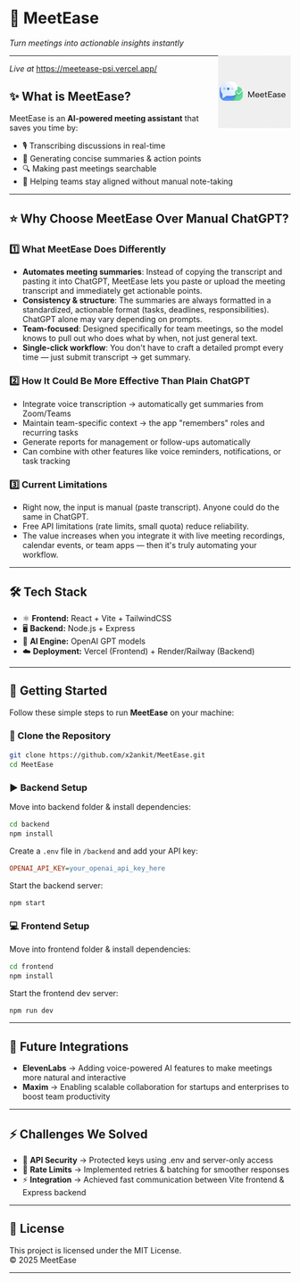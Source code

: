 # 🚀 MeetEase
*Turn meetings into actionable insights instantly*

<a href="https://meetease-psi.vercel.app/" target="_blank">
  <img src="/assets/MeetEaseLogo.png" alt="MeetEase Logo" align="right" width="130" />
</a>


---

*Live at* https://meetease-psi.vercel.app/

## ✨ What is MeetEase?

MeetEase is an **AI-powered meeting assistant** that saves you time by:
- 🎙️ Transcribing discussions in real-time
- 📝 Generating concise summaries & action points
- 🔍 Making past meetings searchable
- 🤝 Helping teams stay aligned without manual note-taking

---

## ⭐ Why Choose MeetEase Over Manual ChatGPT?

### 1️⃣ What MeetEase Does Differently
- **Automates meeting summaries**: Instead of copying the transcript and pasting it into ChatGPT, MeetEase lets you paste or upload the meeting transcript and immediately get actionable points.
- **Consistency & structure**: The summaries are always formatted in a standardized, actionable format (tasks, deadlines, responsibilities). ChatGPT alone may vary depending on prompts.
- **Team-focused**: Designed specifically for team meetings, so the model knows to pull out who does what by when, not just general text.
- **Single-click workflow**: You don't have to craft a detailed prompt every time — just submit transcript → get summary.

### 2️⃣ How It Could Be More Effective Than Plain ChatGPT
- Integrate voice transcription → automatically get summaries from Zoom/Teams
- Maintain team-specific context → the app "remembers" roles and recurring tasks
- Generate reports for management or follow-ups automatically
- Can combine with other features like voice reminders, notifications, or task tracking

### 3️⃣ Current Limitations
- Right now, the input is manual (paste transcript). Anyone could do the same in ChatGPT.
- Free API limitations (rate limits, small quota) reduce reliability.
- The value increases when you integrate it with live meeting recordings, calendar events, or team apps — then it's truly automating your workflow.

---

## 🛠️ Tech Stack

- ⚛️ **Frontend:** React + Vite + TailwindCSS
- 🖥️ **Backend:** Node.js + Express
- 🤖 **AI Engine:** OpenAI GPT models
- ☁️ **Deployment:** Vercel (Frontend) + Render/Railway (Backend)

---

## 🚀 Getting Started

Follow these simple steps to run **MeetEase** on your machine:

### 🔧 Clone the Repository
```bash
git clone https://github.com/x2ankit/MeetEase.git
cd MeetEase
```

### ▶️ Backend Setup
Move into backend folder & install dependencies:
```bash
cd backend
npm install
```

Create a `.env` file in `/backend` and add your API key:
```ini
OPENAI_API_KEY=your_openai_api_key_here
```

Start the backend server:
```bash
npm start
```

### 💻 Frontend Setup
Move into frontend folder & install dependencies:
```bash
cd frontend
npm install
```

Start the frontend dev server:
```bash
npm run dev
```

---

## 🎤 Future Integrations

- **ElevenLabs** → Adding voice-powered AI features to make meetings more natural and interactive
- **Maxim** → Enabling scalable collaboration for startups and enterprises to boost team productivity

---

## ⚡ Challenges We Solved

- 🔑 **API Security** → Protected keys using .env and server-only access
- 🐞 **Rate Limits** → Implemented retries & batching for smoother responses
- ⚡ **Integration** → Achieved fast communication between Vite frontend & Express backend

---

## 📜 License

This project is licensed under the MIT License.  
© 2025 MeetEase

---
